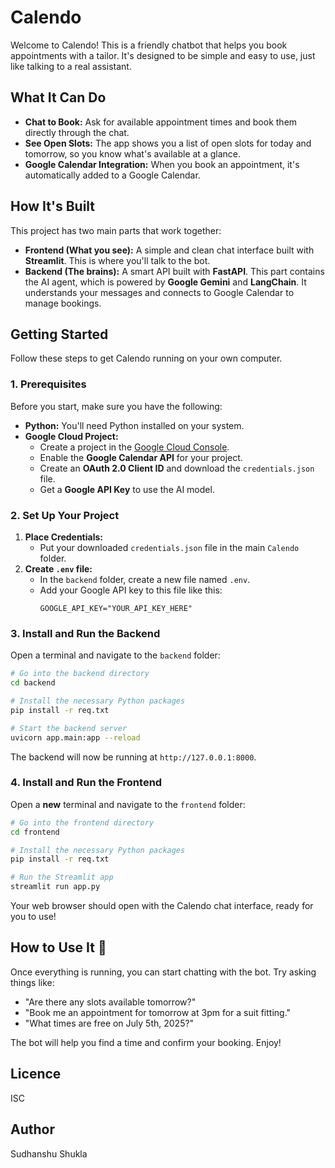 # Calendo

Welcome to Calendo! This is a friendly chatbot that helps you book appointments with a tailor. It's designed to be simple and easy to use, just like talking to a real assistant.

## What It Can Do 

- **Chat to Book:** Ask for available appointment times and book them directly through the chat.
- **See Open Slots:** The app shows you a list of open slots for today and tomorrow, so you know what's available at a glance.
- **Google Calendar Integration:** When you book an appointment, it's automatically added to a Google Calendar.

## How It's Built 

This project has two main parts that work together:

- **Frontend (What you see):** A simple and clean chat interface built with **Streamlit**. This is where you'll talk to the bot.
- **Backend (The brains):** A smart API built with **FastAPI**. This part contains the AI agent, which is powered by **Google Gemini** and **LangChain**. It understands your messages and connects to Google Calendar to manage bookings.

## Getting Started

Follow these steps to get Calendo running on your own computer.

### 1. Prerequisites

Before you start, make sure you have the following:

- **Python:** You'll need Python installed on your system.
- **Google Cloud Project:**
  - Create a project in the [Google Cloud Console](https://console.cloud.google.com/).
  - Enable the **Google Calendar API** for your project.
  - Create an **OAuth 2.0 Client ID** and download the `credentials.json` file.
  - Get a **Google API Key** to use the AI model.

### 2. Set Up Your Project

1.  **Place Credentials:**
    - Put your downloaded `credentials.json` file in the main `Calendo` folder.
2.  **Create `.env` file:**
    - In the `backend` folder, create a new file named `.env`.
    - Add your Google API key to this file like this:
      ```
      GOOGLE_API_KEY="YOUR_API_KEY_HERE"
      ```

### 3. Install and Run the Backend

Open a terminal and navigate to the `backend` folder:

```bash
# Go into the backend directory
cd backend

# Install the necessary Python packages
pip install -r req.txt

# Start the backend server
uvicorn app.main:app --reload
```

The backend will now be running at `http://127.0.0.1:8000`.

### 4. Install and Run the Frontend

Open a **new** terminal and navigate to the `frontend` folder:

```bash
# Go into the frontend directory
cd frontend

# Install the necessary Python packages
pip install -r req.txt

# Run the Streamlit app
streamlit run app.py
```

Your web browser should open with the Calendo chat interface, ready for you to use!

## How to Use It 🚀

Once everything is running, you can start chatting with the bot. Try asking things like:

- "Are there any slots available tomorrow?"
- "Book me an appointment for tomorrow at 3pm for a suit fitting."
- "What times are free on July 5th, 2025?"

The bot will help you find a time and confirm your booking. Enjoy!

## Licence
ISC

## Author
Sudhanshu Shukla
